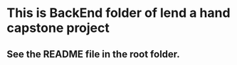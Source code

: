 # This is BackEnd folder of lend a hand capstone project

## See the README file in the root folder.